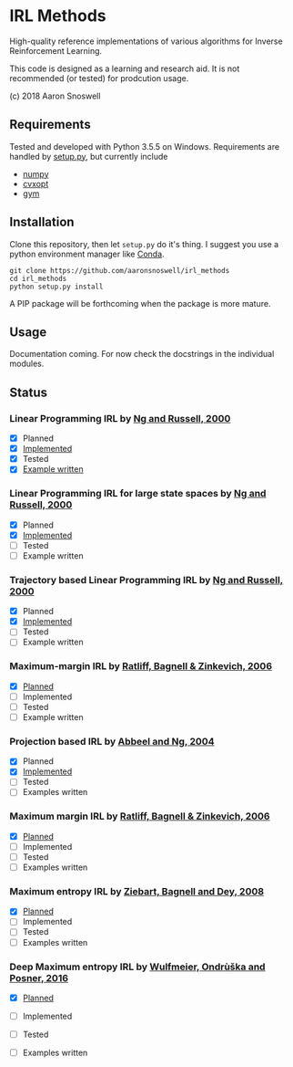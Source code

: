 # IRL Methods

High-quality reference implementations of various algorithms for Inverse
Reinforcement Learning.

This code is designed as a learning and research aid. It is not recommended
(or tested) for prodcution usage.

(c) 2018 Aaron Snoswell

## Requirements

Tested and developed with Python 3.5.5 on Windows. Requirements are handled
by [setup.py](/setup.py), but currently include

 * [numpy](http://www.numpy.org/)
 * [cvxopt](http://cvxopt.org/)
 * [gym](https://github.com/openai/gym)

## Installation

Clone this repository, then let `setup.py` do it's thing. I suggest you use a
python environment manager like [Conda](https://conda.io/).

```
git clone https://github.com/aaronsnoswell/irl_methods
cd irl_methods
python setup.py install
```

A PIP package will be forthcoming when the package is more mature.

## Usage

Documentation coming. For now check the docstrings in the individual modules.

## Status

### Linear Programming IRL by [Ng and Russell, 2000](http://ai.stanford.edu/~ang/papers/icml00-irl.pdf)

 * [x] Planned
 * [x] [Implemented](/irl_methods/linear_programming.py)
 * [x] Tested
 * [x] [Example written](/irl_methods/examples/ex_lp_gridworld.py)

### Linear Programming IRL for large state spaces by [Ng and Russell, 2000](http://ai.stanford.edu/~ang/papers/icml00-irl.pdf)

 * [x] Planned
 * [x] [Implemented](/irl_methods/large_linear_programming.py)
 * [ ] Tested
 * [ ] Example written

### Trajectory based Linear Programming IRL by [Ng and Russell, 2000](http://ai.stanford.edu/~ang/papers/icml00-irl.pdf)

 * [x] Planned
 * [x] [Implemented](/irl_methods/trajectory_linear_programming.py)
 * [ ] Tested
 * [ ] Example written

### Maximum-margin IRL by [Ratliff, Bagnell & Zinkevich, 2006](https://www.ri.cmu.edu/pub_files/pub4/ratliff_nathan_2006_1/ratliff_nathan_2006_1.pdf)

 * [x] [Planned](/irl_methods/maximum_margin.py)
 * [ ] Implemented
 * [ ] Tested
 * [ ] Example written

### Projection based IRL by [Abbeel and Ng, 2004](https://people.eecs.berkeley.edu/~russell/classes/cs294/s11/readings/Abbeel+Ng:2004.pdf)

 * [x] Planned
 * [X] [Implemented](/irl_methods/projection.py)
 * [ ] Tested
 * [ ] Examples written

### Maximum margin IRL by [Ratliff, Bagnell & Zinkevich, 2006](https://www.ri.cmu.edu/pub_files/pub4/ratliff_nathan_2006_1/ratliff_nathan_2006_1.pdf)

 * [x] [Planned](/irl_methods/maximum_margin.py)
 * [ ] Implemented
 * [ ] Tested
 * [ ] Examples written

### Maximum entropy IRL by [Ziebart, Bagnell and Dey, 2008](https://www.aaai.org/Papers/AAAI/2008/AAAI08-227.pdf)

 * [x] [Planned](/irl_methods/maximum_entropy.py)
 * [ ] Implemented
 * [ ] Tested
 * [ ] Examples written

### Deep Maximum entropy IRL by [Wulfmeier, Ondrùška and Posner, 2016](https://arxiv.org/pdf/1507.04888.pdf)

 * [x] [Planned](/irl_methods/deep_maximum_entropy.py)
 * [ ] Implemented
 * [ ] Tested
 * [ ] Examples written


